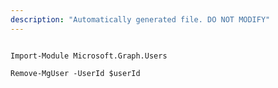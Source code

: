 ```yaml
---
description: "Automatically generated file. DO NOT MODIFY"
---
```


```powershellv2

Import-Module Microsoft.Graph.Users

Remove-MgUser -UserId $userId

```